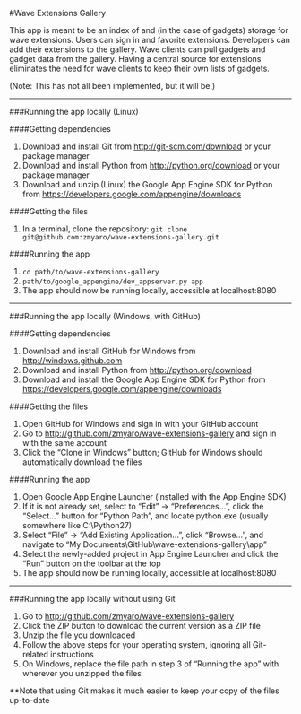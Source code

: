 ﻿#Wave Extensions Gallery

This app is meant to be an index of and (in the case of gadgets) storage for wave extensions.  Users can sign in and favorite extensions.  Developers can add their extensions to the gallery.  Wave clients can pull gadgets and gadget data from the gallery.  Having a central source for extensions eliminates the need for wave clients to keep their own lists of gadgets.

(Note: This has not all been implemented, but it will be.)

--------

###Running the app locally (Linux)

####Getting dependencies
1. Download and install Git from http://git-scm.com/download or your package manager
2. Download and install Python from http://python.org/download or your package manager
3. Download and unzip (Linux) the Google App Engine SDK for Python from https://developers.google.com/appengine/downloads

####Getting the files
1. In a terminal, clone the repository: `git clone git@github.com:zmyaro/wave-extensions-gallery.git`

####Running the app
1. `cd path/to/wave-extensions-gallery`
2. `path/to/google_appengine/dev_appserver.py app`
3. The app should now be running locally, accessible at localhost:8080

--------

###Running the app locally (Windows, with GitHub)

####Getting dependencies
1. Download and install GitHub for Windows from http://windows.github.com
2. Download and install Python from http://python.org/download
3. Download and install the Google App Engine SDK for Python from https://developers.google.com/appengine/downloads

####Getting the files
1. Open GitHub for Windows and sign in with your GitHub account
2. Go to http://github.com/zmyaro/wave-extensions-gallery and sign in with the same account
3. Click the “Clone in Windows” button; GitHub for Windows should automatically download the files

####Running the app
1. Open Google App Engine Launcher (installed with the App Engine SDK)
2. If it is not already set, select to “Edit” → “Preferences...”, click the “Select...” button for “Python Path”, and locate python.exe (usually somewhere like C:\Python27)
3. Select “File” → “Add Existing Application...”, click “Browse...”, and navigate to “My Documents\GitHub\wave-extensions-gallery\app”
4. Select the newly-added project in App Engine Launcher and click the “Run” button on the toolbar at the top
5. The app should now be running locally, accessible at localhost:8080

--------

###Running the app locally without using Git

1. Go to http://github.com/zmyaro/wave-extensions-gallery
2. Click the ZIP button to download the current version as a ZIP file
3. Unzip the file you downloaded
4. Follow the above steps for your operating system, ignoring all Git-related instructions
5. On Windows, replace the file path in step 3 of “Running the app” with wherever you unzipped the files

**Note that using Git makes it much easier to keep your copy of the files up-to-date